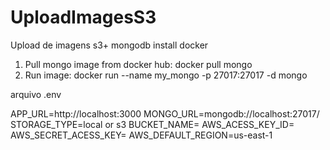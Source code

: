# UploadImagesS3
Upload de imagens s3+ mongodb
install docker

1. Pull mongo image from docker hub: docker pull mongo
2. Run image: docker run --name my_mongo -p 27017:27017 -d mongo


arquivo .env


APP_URL=http://localhost:3000
MONGO_URL=mongodb://localhost:27017/   
STORAGE_TYPE=local  or s3
BUCKET_NAME=
AWS_ACESS_KEY_ID=
AWS_SECRET_ACESS_KEY=
AWS_DEFAULT_REGION=us-east-1

